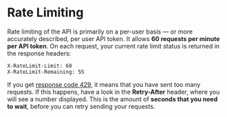 # Rate Limiting

Rate limiting of the API is primarily on a per-user basis — or more accurately described, per user API token. It allows **60 requests per minute per API token**. On each request, your current rate limit status is returned in the response headers:

```http
X-RateLimit-Limit: 60
X-RateLimit-Remaining: 55
```

If you get [response code 429](http://tools.ietf.org/html/rfc6585), it means that you have sent too many requests. If this happens, have a look in the **Retry-After** header, where you will see a number displayed. This is the amount of **seconds that you need to wait**, before you can retry sending your requests.
